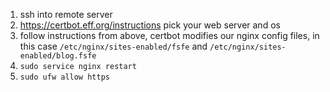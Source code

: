 1. ssh into remote server
2. https://certbot.eff.org/instructions pick your web server and os
3. follow instructions from above, certbot modifies our nginx config files, in this case `/etc/nginx/sites-enabled/fsfe` and `/etc/nginx/sites-enabled/blog.fsfe`
4. `sudo service nginx restart`
5. `sudo ufw allow https`